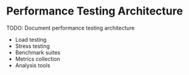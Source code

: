 # Performance Testing Architecture

TODO: Document performance testing architecture
- Load testing
- Stress testing
- Benchmark suites
- Metrics collection
- Analysis tools 